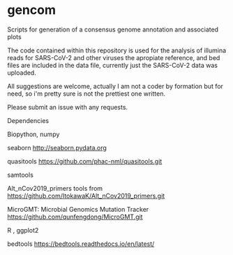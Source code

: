 # gencom
Scripts for generation of a consensus genome annotation and associated plots

The code contained within this repository is used for the analysis of illumina reads for SARS-CoV-2 and other viruses the apropiate reference, and bed files are included in the data file, currently just the SARS-CoV-2 data was uploaded.

All suggestions are welcome, actually I am not a coder by formation but for need, so i'm pretty sure is not the prettiest one written.

Please submit an issue with any requests.


Dependencies

Biopython, numpy

seaborn http://seaborn.pydata.org

quasitools https://github.com/phac-nml/quasitools.git

samtools

Alt_nCov2019_primers tools from https://github.com/ItokawaK/Alt_nCov2019_primers.git

MicroGMT: Microbial Genomics Mutation Tracker https://github.com/qunfengdong/MicroGMT.git

R , ggplot2

bedtools https://bedtools.readthedocs.io/en/latest/
